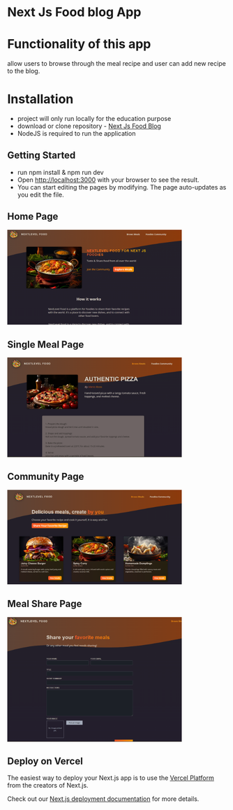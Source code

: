 # Next Js Food blog App

# Functionality of this app

allow users to browse through the meal recipe and user can add new recipe to the blog.

# Installation

- project will only run locally for the education purpose
- download or clone repository - [Next Js Food Blog](https://github.com/kartavya99/foodblog_nextjs)
- NodeJS is required to run the application

## Getting Started

- run npm install & npm run dev
- Open [http://localhost:3000](http://localhost:3000) with your browser to see the result.
- You can start editing the pages by modifying. The page auto-updates as you edit the file.

## Home Page

<img src = "./public/images/home.png" width ="400">

## Single Meal Page

<img src = "./public/images/single.png" width ="400">

## Community Page

<img src = "./public/images/comm.png" width ="400">

## Meal Share Page

<img src = "./public/images/share.png" width ="400">

## Deploy on Vercel

The easiest way to deploy your Next.js app is to use the [Vercel Platform](https://vercel.com/new?utm_medium=default-template&filter=next.js&utm_source=create-next-app&utm_campaign=create-next-app-readme) from the creators of Next.js.

Check out our [Next.js deployment documentation](https://nextjs.org/docs/deployment) for more details.
